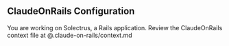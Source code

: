 ## ClaudeOnRails Configuration

You are working on Solectrus, a Rails application. Review the ClaudeOnRails context file at @.claude-on-rails/context.md
